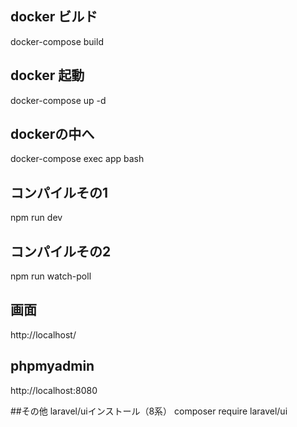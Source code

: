 ## docker ビルド
docker-compose build

## docker 起動
docker-compose up -d

## dockerの中へ
docker-compose exec app bash

## コンパイルその1
npm run dev

## コンパイルその2
npm run watch-poll


## 画面
http://localhost/

## phpmyadmin
http://localhost:8080

##その他
laravel/uiインストール（8系）
composer require laravel/ui
